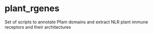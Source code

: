 plant_rgenes
============

Set of scripts to annotate Pfam domains and extract NLR plant immune receptors and their architectures
